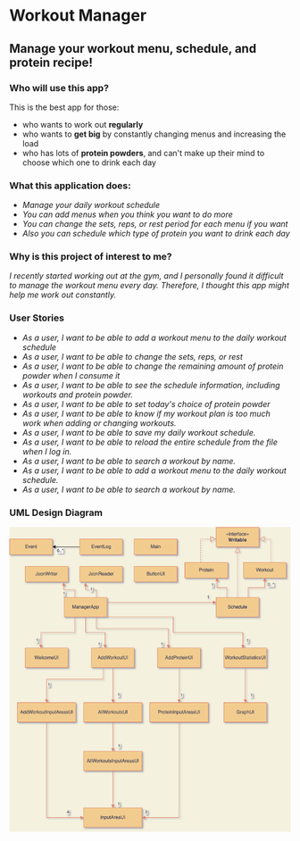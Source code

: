 # Workout Manager

## Manage your workout menu, schedule, and protein recipe!

### Who will use this app?
This is the best app for those:
- who wants to work out **regularly**
- who wants to **get big** by constantly changing menus and increasing the load
- who has lots of **protein powders**, and can't make up their mind to choose which one to drink each day

### What this application does:
- *Manage your daily workout schedule*
- *You can add menus when you think you want to do more*
- *You can change the sets, reps, or rest period for each menu if you want*
- *Also you can schedule which type of protein you want to drink each day*

### Why is this project of interest to me?
*I recently started working out at the gym, and I personally found it difficult to manage the workout menu every day. 
Therefore, I thought this app might help me work out constantly.*

### User Stories 
- *As a user, I want to be able to add a workout menu to the daily workout schedule*
- *As a user, I want to be able to change the sets, reps, or rest*
- *As a user, I want to be able to change the remaining amount of protein powder when I consume it*
- *As a user, I want to be able to see the schedule information, including workouts and protein powder.*
- *As a user, I want to be able to set today's choice of protein powder*
- *As a user, I want to be able to know if my workout plan is too much work when adding or changing workouts.*
- *As a user, I want to be able to save my daily workout schedule.*
- *As a user, I want to be able to reload the entire schedule from the file when I log in.*
- *As a user, I want to be able to search a workout by name.*
- *As a user, I want to be able to add a workout menu to the daily workout schedule.*
- *As a user, I want to be able to search a workout by name.*

### UML Design Diagram
![Alt UML_Diagram](UML_Design_Diagram.png)
